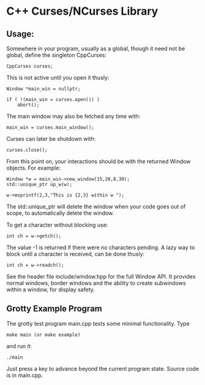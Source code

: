C++ Curses/NCurses Library
==========================

Usage:
------

Somewhere in your program, usually as a global, though it need not be global, define the singleton CppCurses:

    CppCurses curses;

This is not active until you open it thusly:

    Window *main_win = nullptr;

    if ( !(main_win = curses.open()) )
        abort();

The main window may also be fetched any time with:

    main_win = curses.main_window();

Curses can later be shutdown with:

    curses.close();

From this point on, your interactions should be with the returned Window objects. For example:

    Window *w = main_win->new_window(15,20,8,30);
    std::unique_ptr up_w(w);

    w->mvprintf(2,3,"This is {2,3} within w ");

The std::unique_ptr will delete the window when your code goes out of scope, to automatically delete the window.

To get a character without blocking use:

    int ch = w->getch();

The value -1 is returned if there were no characters pending. A lazy way to block until a character is received,
can be done thusly:

    int ch = w->readch();

See the header file include/window.hpp for the full Window API. It provides normal windows, border windows and the ability
to create subwindows within a window, for display safety.

Grotty Example Program
----------------------

The grotty test program main.cpp tests some minimal functionality. Type

    make main (or make example)

and run it:

    ./main

Just press a key to advance beyond the current program state.
Source code is in main.cpp.
